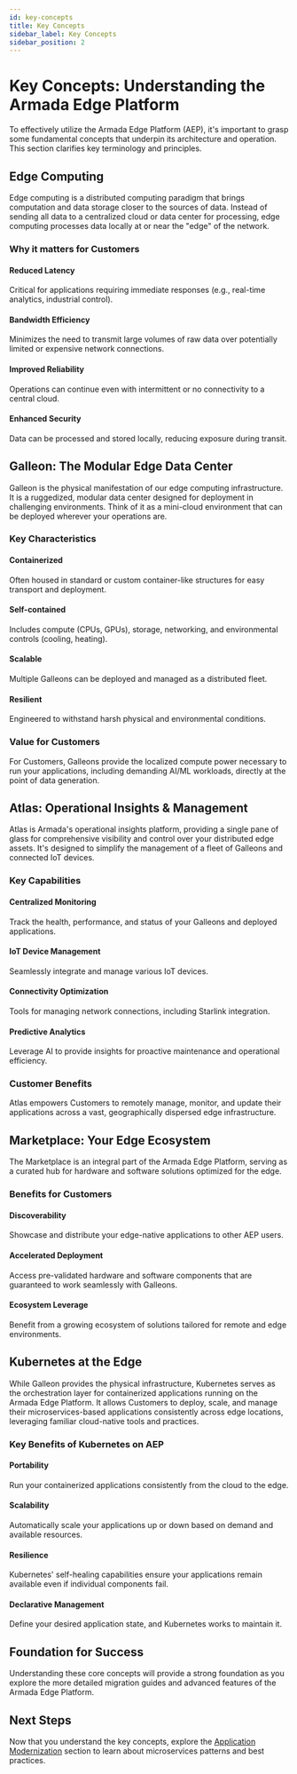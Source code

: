 ```yaml
---
id: key-concepts
title: Key Concepts
sidebar_label: Key Concepts
sidebar_position: 2
---
```


# Key Concepts: Understanding the Armada Edge Platform

To effectively utilize the Armada Edge Platform (AEP), it's important to grasp some fundamental concepts that underpin its architecture and operation. This section clarifies key terminology and principles.

## Edge Computing

Edge computing is a distributed computing paradigm that brings computation and data storage closer to the sources of data. Instead of sending all data to a centralized cloud or data center for processing, edge computing processes data locally at or near the "edge" of the network.

### Why it matters for Customers

#### Reduced Latency
Critical for applications requiring immediate responses (e.g., real-time analytics, industrial control).

#### Bandwidth Efficiency
Minimizes the need to transmit large volumes of raw data over potentially limited or expensive network connections.

#### Improved Reliability
Operations can continue even with intermittent or no connectivity to a central cloud.

#### Enhanced Security
Data can be processed and stored locally, reducing exposure during transit.

## Galleon: The Modular Edge Data Center

Galleon is the physical manifestation of our edge computing infrastructure. It is a ruggedized, modular data center designed for deployment in challenging environments. Think of it as a mini-cloud environment that can be deployed wherever your operations are.

### Key Characteristics

#### Containerized
Often housed in standard or custom container-like structures for easy transport and deployment.

#### Self-contained
Includes compute (CPUs, GPUs), storage, networking, and environmental controls (cooling, heating).

#### Scalable
Multiple Galleons can be deployed and managed as a distributed fleet.

#### Resilient
Engineered to withstand harsh physical and environmental conditions.

### Value for Customers

For Customers, Galleons provide the localized compute power necessary to run your applications, including demanding AI/ML workloads, directly at the point of data generation.

## Atlas: Operational Insights & Management

Atlas is Armada's operational insights platform, providing a single pane of glass for comprehensive visibility and control over your distributed edge assets. It's designed to simplify the management of a fleet of Galleons and connected IoT devices.

### Key Capabilities

#### Centralized Monitoring
Track the health, performance, and status of your Galleons and deployed applications.

#### IoT Device Management
Seamlessly integrate and manage various IoT devices.

#### Connectivity Optimization
Tools for managing network connections, including Starlink integration.

#### Predictive Analytics
Leverage AI to provide insights for proactive maintenance and operational efficiency.

### Customer Benefits

Atlas empowers Customers to remotely manage, monitor, and update their applications across a vast, geographically dispersed edge infrastructure.

## Marketplace: Your Edge Ecosystem

The Marketplace is an integral part of the Armada Edge Platform, serving as a curated hub for hardware and software solutions optimized for the edge.

### Benefits for Customers

#### Discoverability
Showcase and distribute your edge-native applications to other AEP users.

#### Accelerated Deployment
Access pre-validated hardware and software components that are guaranteed to work seamlessly with Galleons.

#### Ecosystem Leverage
Benefit from a growing ecosystem of solutions tailored for remote and edge environments.

## Kubernetes at the Edge

While Galleon provides the physical infrastructure, Kubernetes serves as the orchestration layer for containerized applications running on the Armada Edge Platform. It allows Customers to deploy, scale, and manage their microservices-based applications consistently across edge locations, leveraging familiar cloud-native tools and practices.

### Key Benefits of Kubernetes on AEP

#### Portability
Run your containerized applications consistently from the cloud to the edge.

#### Scalability
Automatically scale your applications up or down based on demand and available resources.

#### Resilience
Kubernetes' self-healing capabilities ensure your applications remain available even if individual components fail.

#### Declarative Management
Define your desired application state, and Kubernetes works to maintain it.

## Foundation for Success

Understanding these core concepts will provide a strong foundation as you explore the more detailed migration guides and advanced features of the Armada Edge Platform.

## Next Steps

Now that you understand the key concepts, explore the [Application Modernization](../application-modernization/microservice-fundamentals) section to learn about microservices patterns and best practices. 
